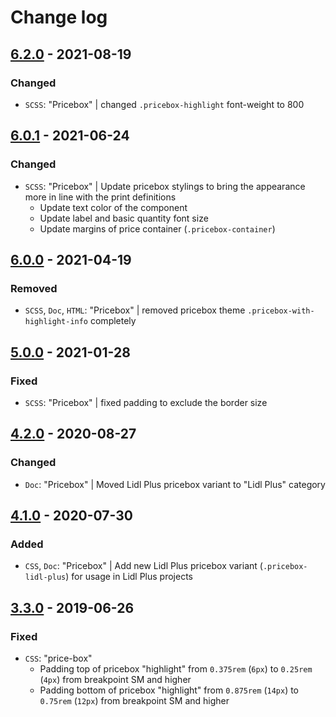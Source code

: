 # Change log

## [6.2.0](https://github.com/cake-hub/lidl-web-bootstrap_theme/tree/v6.2.0) - 2021-08-19

### Changed

* `SCSS`: "Pricebox" | changed `.pricebox-highlight` font-weight to 800


## [6.0.1](https://github.com/cake-hub/lidl-web-bootstrap_theme/tree/v6.0.1) - 2021-06-24

### Changed

* `SCSS`: "Pricebox" | Update pricebox stylings to bring the appearance more in line with the print definitions
  * Update text color of the component
  * Update label and basic quantity font size
  * Update margins of price container (`.pricebox-container`)


## [6.0.0](https://github.com/cake-hub/lidl-web-bootstrap_theme/tree/v6.0.0) - 2021-04-19

### Removed

* `SCSS`, `Doc`, `HTML`: "Pricebox" | removed pricebox theme `.pricebox-with-highlight-info` completely


## [5.0.0](https://github.com/cake-hub/lidl-web-bootstrap_theme/tree/v5.0.0) - 2021-01-28

### Fixed

* `SCSS`: "Pricebox" | fixed padding to exclude the border size


## [4.2.0](https://github.com/cake-hub/web-css_framework/tree/v4.2.0) - 2020-08-27

### Changed

* `Doc`: "Pricebox" | Moved Lidl Plus pricebox variant to "Lidl Plus" category


## [4.1.0](https://github.com/cake-hub/web-css_framework/tree/v4.1.0) - 2020-07-30

### Added

* `CSS`, `Doc`: "Pricebox" | Add new Lidl Plus pricebox variant (`.pricebox-lidl-plus`) for usage in Lidl Plus projects


## [3.3.0](https://www.secrz.de/bitbucket/projects/CAKE/repos/phoenix/browse?at=refs%2Ftags%2Fv3.3.0) - 2019-06-26

### Fixed

* `CSS`: "price-box"
  * Padding top of pricebox "highlight" from `0.375rem` (`6px`) to `0.25rem` (`4px`) from breakpoint SM and higher
  * Padding bottom of pricebox "highlight" from `0.875rem` (`14px`) to `0.75rem` (`12px`) from breakpoint SM and higher
